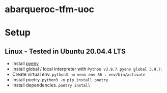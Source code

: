 # abarqueroc-tfm-uoc

# Setup
## Linux - Tested in Ubuntu 20.04.4 LTS

* Install [pyenv](https://github.com/pyenv/pyenv)
* Install global / local interpreter with `Python v3.9.7`. `pyenv global 3.9.7`.
* Create virtual env. `python3 -m venv env 66 . env/bin/activate`
* Install poetry. `python3 -m pip install poetry`
* Install dependencies. `poetry install`